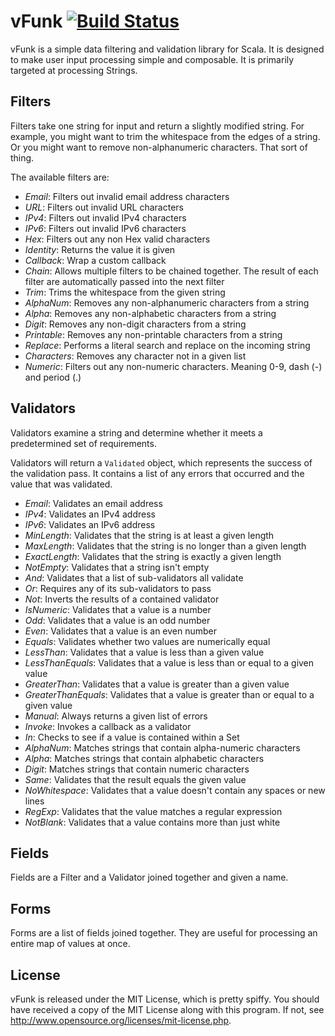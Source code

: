 vFunk [![Build Status](https://secure.travis-ci.org/Nycto/vFunk.png?branch=master)](http://travis-ci.org/Nycto/vFunk)
=====

vFunk is a simple data filtering and validation library for Scala. It is
designed to make user input processing simple and composable. It is primarily
targeted at processing Strings.

Filters
-------

Filters take one string for input and return a slightly modified string. For
example, you might want to trim the whitespace from the edges of a string. Or
you might want to remove non-alphanumeric characters. That sort of thing.

The available filters are:

* _Email_: Filters out invalid email address characters
* _URL_: Filters out invalid URL characters
* _IPv4_: Filters out invalid IPv4 characters
* _IPv6_: Filters out invalid IPv6 characters
* _Hex_: Filters out any non Hex valid characters
* _Identity_: Returns the value it is given
* _Callback_: Wrap a custom callback
* _Chain_: Allows multiple filters to be chained together. The result of each
  filter are automatically passed into the next filter
* _Trim_: Trims the whitespace from the given string
* _AlphaNum_: Removes any non-alphanumeric characters from a string
* _Alpha_: Removes any non-alphabetic characters from a string
* _Digit_: Removes any non-digit characters from a string
* _Printable_: Removes any non-printable characters from a string
* _Replace_: Performs a literal search and replace on the incoming string
* _Characters_: Removes any character not in a given list
* _Numeric_: Filters out any non-numeric characters. Meaning 0-9, dash (-)
  and period (.)

Validators
----------

Validators examine a string and determine whether it meets a predetermined set
of requirements.

Validators will return a `Validated` object, which represents the success of
the validation pass. It contains a list of any errors that occurred and the
value that was validated.

* _Email_: Validates an email address
* _IPv4_: Validates an IPv4 address
* _IPv6_: Validates an IPv6 address
* _MinLength_: Validates that the string is at least a given length
* _MaxLength_: Validates that the string is no longer than a given length
* _ExactLength_: Validates that the string is exactly a given length
* _NotEmpty_: Validates that a string isn't empty
* _And_: Validates that a list of sub-validators all validate
* _Or_: Requires any of its sub-validators to pass
* _Not_: Inverts the results of a contained validator
* _IsNumeric_: Validates that a value is a number
* _Odd_: Validates that a value is an odd number
* _Even_: Validates that a value is an even number
* _Equals_: Validates whether two values are numerically equal
* _LessThan_: Validates that a value is less than a given value
* _LessThanEquals_: Validates that a value is less than or equal to a given
  value
* _GreaterThan_: Validates that a value is greater than a given value
* _GreaterThanEquals_: Validates that a value is greater than or equal to a
  given value
* _Manual_: Always returns a given list of errors
* _Invoke_: Invokes a callback as a validator
* _In_: Checks to see if a value is contained within a Set
* _AlphaNum_: Matches strings that contain alpha-numeric characters
* _Alpha_: Matches strings that contain alphabetic characters
* _Digit_: Matches strings that contain numeric characters
* _Same_: Validates that the result equals the given value
* _NoWhitespace_: Validates that a value doesn't contain any spaces or new lines
* _RegExp_: Validates that the value matches a regular expression
* _NotBlank_: Validates that a value contains more than just white

Fields
------

Fields are a Filter and a Validator joined together and given a name.

Forms
-----

Forms are a list of fields joined together. They are useful for processing an
entire map of values at once.

License
-------

vFunk is released under the MIT License, which is pretty spiffy. You should
have received a copy of the MIT License along with this program. If not, see
<http://www.opensource.org/licenses/mit-license.php>.

